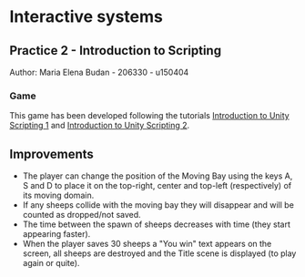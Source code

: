 # Interactive systems 
## Practice 2 - Introduction to Scripting 
Author: Maria Elena Budan - 206330 - u150404

### Game
This game has been developed following the tutorials [Introduction to Unity Scripting 1](https://www.raywenderlich.com/4180726-introduction-to-unity-scripting-part-1) and [Introduction to Unity Scripting 2](https://www.raywenderlich.com/4180726-introduction-to-unity-scripting-part-2). 

## Improvements 
- The player can change the position of the Moving Bay using the keys A, S and D to place it on the top-right, center and top-left (respectively) of its moving domain. 
- If any sheeps collide with the moving bay they will disappear and will be counted as dropped/not saved. 
- The time between the spawn of sheeps decreases with time (they start appearing faster). 
- When the player saves 30 sheeps a "You win" text appears on the screen, all sheeps are destroyed and the Title scene is displayed (to play again or quite). 

